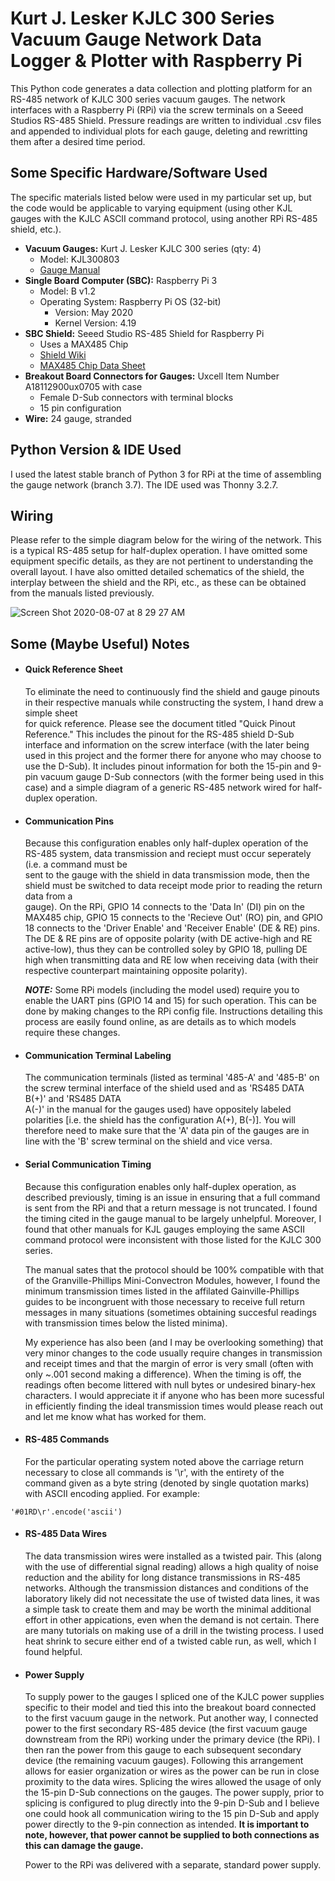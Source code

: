 # Kurt J. Lesker KJLC 300 Series Vacuum Gauge Network Data Logger & Plotter with Raspberry Pi

This Python code generates a data collection and plotting platform for an RS-485 network of KJLC 300 series vacuum gauges. The network interfaces with a Raspberry Pi (RPi) via the screw terminals on a Seeed Studios RS-485 Shield. Pressure readings are written to individual .csv files and appended to individual plots for each gauge, deleting and rewritting them after a desired time period.

## Some Specific Hardware/Software Used

The specific materials listed below were used in my particular set up, but the code would be applicable to varying equipment (using other KJL gauges with the KJLC ASCII command protocol, using another RPi RS-485 shield, etc.).

* **Vacuum Gauges:** Kurt J. Lesker KJLC 300 series (qty: 4)
  - Model: KJL300803
  - [Gauge Manual](https://www.lesker.com/newweb/gauges/pdf/manuals/kjlc_300_series_manual_v120.pdf)
* **Single Board Computer (SBC):** Raspberry Pi 3
  - Model: B v1.2
  - Operating System: Raspberry Pi OS (32-bit)
    - Version: May 2020
    - Kernel Version: 4.19
* **SBC Shield:** Seeed Studio RS-485 Shield for Raspberry Pi
  - Uses a MAX485 Chip
  - [Shield Wiki](https://wiki.seeedstudio.com/RS-485_Shield_for_Raspberry_Pi/)
  - [MAX485 Chip Data Sheet](https://files.seeedstudio.com/wiki/RS-485_Shield_for_Raspberry_Pi/res/RS-485.pdf)
* **Breakout Board Connectors for Gauges:** Uxcell Item Number A18112900ux0705 with case
  - Female D-Sub connectors with terminal blocks
  - 15 pin configuration
* **Wire:** 24 gauge, stranded


## Python Version & IDE Used
I used the latest stable branch of Python 3 for RPi at the time of assembling the gauge network (branch 3.7). The IDE used was Thonny 3.2.7.


## Wiring

Please refer to the simple diagram below for the wiring of the network. This is a typical RS-485 setup for half-duplex operation. I have omitted some equipment specific details, as they are not pertinent to understanding the overall layout. I have also omitted detailed schematics of the shield, the interplay between the shield and the RPi, etc., as these can be obtained from the manuals listed previously.

![Screen Shot 2020-08-07 at 8 29 27 AM](https://user-images.githubusercontent.com/57844952/89673390-7dcbd280-d8a3-11ea-9c61-b5b3848d6335.png)


## Some (Maybe Useful) Notes

*  #### Quick Reference Sheet

   To eliminate the need to continuously find the shield and gauge pinouts in their respective manuals while constructing the system, I hand drew a simple sheet      
   for quick reference. Please see the document titled "Quick Pinout Reference." This includes the pinout for the RS-485 shield D-Sub interface and information 
   on the screw interface (with the later being used in this project and the former there for anyone who may choose to use the D-Sub). It includes pinout 
   information for both the 15-pin and 9-pin vacuum gauge D-Sub connectors (with the former being used in this case) and a simple diagram of a generic RS-485 
   network wired for half-duplex operation.
   
*  #### Communication Pins

   Because this configuration enables only half-duplex operation of the RS-485 system, data transmission and reciept must occur seperately (i.e. a command must be   
   sent to the gauge with the shield in data transmission mode, then the shield must be switched to data receipt mode prior to reading the return data from a  
   gauge). On the RPi, GPIO 14 connects to the 'Data In' (DI) pin on the MAX485 chip, GPIO 15 connects to the 'Recieve Out' (RO) pin, and GPIO 18 connects to the 
   'Driver Enable' and 'Receiver Enable' (DE & RE) pins. The DE & RE pins are of opposite polarity (with DE active-high and RE active-low), thus they can be 
   controlled soley by GPIO 18, pulling DE high when transmitting data and RE low when receiving data (with their respective counterpart maintaining opposite 
   polarity).

   ***NOTE:*** Some RPi models (including the model used) require you to enable the UART pins (GPIO 14 and 15) for such operation. This can be done by making changes to the RPi config file. Instructions detailing this process are easily found online, as are details as to which models require these changes.

*  #### Communication Terminal Labeling

   The communication terminals (listed as terminal '485-A' and '485-B' on the screw terminal interface of the shield used and as 'RS485 DATA B(+)' and 'RS485 DATA  
   A(-)' in the manual for the gauges used) have oppositely labeled polarities [i.e. the shield has the configuration A(+), B(-)]. You will therefore need to make 
   sure that the 'A' data pin of the gauges are in line with the 'B' screw terminal on the shield and vice versa.

*  #### Serial Communication Timing

   Because this configuration enables only half-duplex operation, as described previously, timing is an issue in ensuring that a full command is sent from the RPi 
   and that a return message is not truncated. I found the timing cited in the gauge manual to be largely unhelpful. Moreover, I found that other manuals for KJL 
   gauges employing the same ASCII command protocol were inconsistent with those listed for the KJLC 300 series.

   The manual sates that the protocol should be 100% compatible with that of the Granville-Phillips Mini-Convectron Modules, however, I found the minimum 
   transmission times listed in the affilated Gainville-Phillips guides to be incongruent with those necessary to receive full return messages in many situations 
   (sometimes obtaining succesful readings with transmission times below the listed minima).

   My experience has also been (and I may be overlooking something) that very minor changes to the code usually require changes in transmission and receipt times 
   and that the margin of error is very small (often with only ~.001 second making a difference). When the timing is off, the readings often become littered with 
   null bytes or undesired binary-hex characters. I would appreciate it if anyone who has been more sucessful in efficiently finding the ideal transmission times 
   would please reach out and let me know what has worked for them.

*  #### RS-485 Commands

   For the particular operating system noted above the carriage return necessary to close all commands is '\r', with the entirety of the command given as a byte 
   string (denoted by single quotation marks) with ASCII encoding applied. For example:

  ```
  '#01RD\r'.encode('ascii')
  ```

* #### RS-485 Data Wires

  The data transmission wires were installed as a twisted pair. This (along with the use of differential signal reading) allows a high quality of noise reduction and the ability for long distance transmissions in RS-485 networks. Although the transmission distances and conditions of the laboratory likely did not necessitate the use of twisted data lines, it was a simple task to create them and may be worth the minimal additional effort in other appications, even when the demand is not certain. There are many tutorials on making use of a drill in the twisting process. I used heat shrink to secure either end of a twisted cable run, as well, which I found helpful.

* #### Power Supply

  To supply power to the gauges I spliced one of the KJLC power supplies specific to their model and tied this into the breakout board connected to the first vacuum gauge in the network. Put another way, I connected power to the first secondary RS-485 device (the first vacuum gauge downstream from the RPi) working under the primary device (the RPi). I then ran the power from this gauge to each subsequent secondary device (the remaining vacuum gauges). Following this arrangement allows for easier organization or wires as the power can be run in close proximity to the data wires. Splicing the wires allowed the usage of only the 15-pin D-Sub connections on the gauges. The power supply, prior to splicing is configured to plug directly into the 9-pin D-Sub and I believe one could hook all communication wiring to the 15 pin D-Sub and apply power directly to the 9-pin connection as intended. __It is important to note, however, that power cannot be supplied to both connections as this can damage the gauge.__

  Power to the RPi was delivered with a separate, standard power supply.
